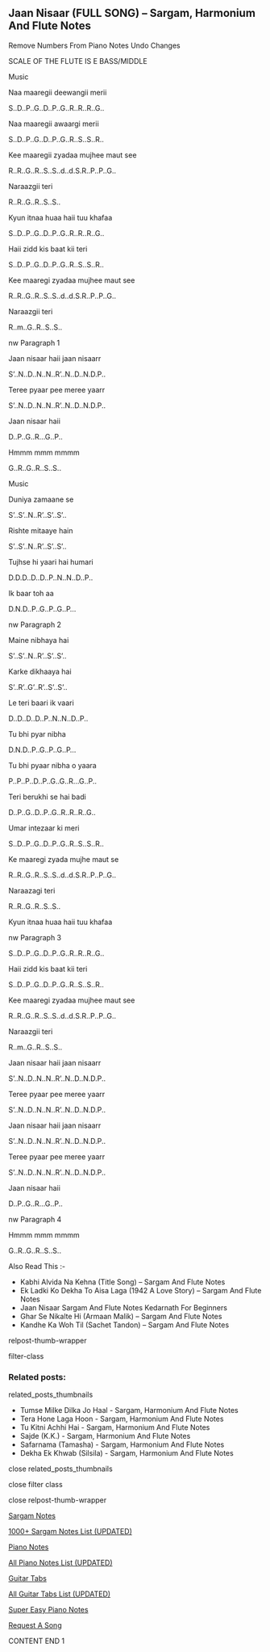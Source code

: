 
## Jaan Nisaar (FULL SONG) – Sargam, Harmonium And Flute Notes

Remove Numbers From Piano Notes
Undo Changes

SCALE OF THE FLUTE IS E BASS/MIDDLE

Music

Naa maaregii deewangii merii

S..D..P..G..D..P..G..R..R..R..G..

Naa maaregii awaargi merii

S..D..P..G..D..P..G..R..S..S..R..

Kee maaregii zyadaa mujhee maut see

R..R..G..R..S..S..d..d.S.R..P..P..G..

Naraazgii teri

R..R..G..R..S..S..

Kyun itnaa huaa haii tuu khafaa

S..D..P..G..D..P..G..R..R..R..G..

Haii zidd kis baat kii teri

S..D..P..G..D..P..G..R..S..S..R..

Kee maaregi zyadaa mujhee maut see

R..R..G..R..S..S..d..d.S.R..P..P..G..

Naraazgii teri

R..m..G..R..S..S..

nw Paragraph 1

Jaan nisaar haii jaan nisaarr

S’..N..D..N..N..R’..N..D..N.D.P..

Teree pyaar pee meree yaarr

S’..N..D..N..N..R’..N..D..N.D.P..

Jaan nisaar haii

D..P..G..R…G..P..

Hmmm mmm mmmm

G..R..G..R..S..S..

Music

Duniya zamaane se

S’..S’..N..R’..S’..S’..

Rishte mitaaye hain

S’..S’..N..R’..S’..S’..

Tujhse hi yaari hai humari

D.D.D..D..D..P..N..N..D..P..

Ik baar toh aa

D.N.D..P..G..P..G..P…

nw Paragraph 2

Maine nibhaya hai

S’..S’..N..R’..S’..S’..

Karke dikhaaya hai

S’..R’..G’..R’..S’..S’..

Le teri baari ik vaari

D..D..D..D..P..N..N..D..P..

Tu bhi pyar nibha

D.N.D..P..G..P..G..P…

Tu bhi pyaar nibha o yaara

P..P..P..D..P..G..G..R…G..P..

Teri berukhi se hai badi

D..P..G..D..P..G..R..R..R..G..

Umar intezaar ki meri

S..D..P..G..D..P..G..R..S..S..R..

Ke maaregi zyada mujhe maut se

R..R..G..R..S..S..d..d.S.R..P..P..G..

Naraazagi teri

R..R..G..R..S..S..

Kyun itnaa huaa haii tuu khafaa

nw Paragraph 3

S..D..P..G..D..P..G..R..R..R..G..

Haii zidd kis baat kii teri

S..D..P..G..D..P..G..R..S..S..R..

Kee maaregi zyadaa mujhee maut see

R..R..G..R..S..S..d..d.S.R..P..P..G..

Naraazgii teri

R..m..G..R..S..S..

Jaan nisaar haii jaan nisaarr

S’..N..D..N..N..R’..N..D..N.D.P..

Teree pyaar pee meree yaarr

S’..N..D..N..N..R’..N..D..N.D.P..

Jaan nisaar haii jaan nisaarr

S’..N..D..N..N..R’..N..D..N.D.P..

Teree pyaar pee meree yaarr

S’..N..D..N..N..R’..N..D..N.D.P..

Jaan nisaar haii

D..P..G..R…G..P..

nw Paragraph 4

Hmmm mmm mmmm

G..R..G..R..S..S..

Also Read This :-

* Kabhi Alvida Na Kehna (Title Song) – Sargam And Flute Notes
* Ek Ladki Ko Dekha To Aisa Laga (1942 A Love Story) – Sargam And Flute Notes
* Jaan Nisaar Sargam And Flute Notes Kedarnath For Beginners
* Ghar Se Nikalte Hi (Armaan Malik) – Sargam And Flute Notes
* Kandhe Ka Woh Til (Sachet Tandon) – Sargam And Flute Notes

relpost-thumb-wrapper

filter-class

### Related posts:

related_posts_thumbnails

* Tumse Milke Dilka Jo Haal - Sargam, Harmonium And Flute Notes
* Tera Hone Laga Hoon - Sargam, Harmonium And Flute Notes
* Tu Kitni Achhi Hai - Sargam, Harmonium And Flute Notes
* Sajde (K.K.) - Sargam, Harmonium And Flute Notes
* Safarnama (Tamasha) - Sargam, Harmonium And Flute Notes
* Dekha Ek Khwab (Silsila) - Sargam, Harmonium And Flute Notes

close related_posts_thumbnails

close filter class

close relpost-thumb-wrapper

[Sargam Notes](https://www.notationsworld.com/sargam-notes.html)

[1000+ Sargam Notes List (UPDATED)](https://www.notationsworld.com/all-songs-list-sargam-notes.html)

[Piano Notes](https://www.notationsworld.com/piano-notes.html)

[All Piano Notes List (UPDATED)](https://www.notationsworld.com/all-songs-list-piano-notes.html)

[Guitar Tabs](https://www.notationsworld.com/guitar-tabs.html)

[All Guitar Tabs List (UPDATED)](https://www.notationsworld.com/all-songs-list-guitar-tabs.html)

[Super Easy Piano Notes](https://studywall.in/)

[Request A Song](https://www.notationsworld.com/request-a-song.html)

CONTENT END 1

